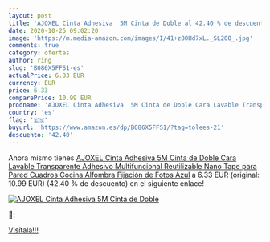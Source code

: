 ```yaml
---
layout: post
title: 'AJOXEL Cinta Adhesiva  5M Cinta de Doble al 42.40 % de descuento'
date: 2020-10-25 09:02:20
image: 'https://m.media-amazon.com/images/I/41+z80Hd7xL._SL200_.jpg'
comments: true
category: ofertas
author: ring
slug: 'B086X5FFS1-es'
actualPrice: 6.33 EUR
currency: EUR
price: 6.33
comparePrice: 10.99 EUR
prodname: 'AJOXEL Cinta Adhesiva  5M Cinta de Doble Cara Lavable Transparente Adhesivo Multifuncional  Reutilizable Nano Tape para Pared  Cuadros  Cocina  Alfombra  Fijación de Fotos  Azul'
country: 'es'
flag: '🇪🇸'
buyurl: 'https://www.amazon.es/dp/B086X5FFS1/?tag=tolees-21'
descuento: '42.40'
---
```


Ahora mismo tienes [AJOXEL Cinta Adhesiva  5M Cinta de Doble Cara Lavable Transparente Adhesivo Multifuncional  Reutilizable Nano Tape para Pared  Cuadros  Cocina  Alfombra  Fijación de Fotos  Azul](https://www.amazon.es/dp/B086X5FFS1/?tag=tolees-21) a 6.33 EUR (original: 10.99 EUR) (42.40 %  de descuento) en el siguiente enlace!

[![AJOXEL Cinta Adhesiva  5M Cinta de Doble](https://m.media-amazon.com/images/I/41+z80Hd7xL._SL200_.jpg)](https://www.amazon.es/dp/B086X5FFS1/?tag=tolees-21)

🔎:


[Visítala!!!](https://www.amazon.es/dp/B086X5FFS1/?tag=tolees-21)
